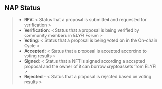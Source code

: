## NAP Status

>- **RFV:** < Status that a proposal is submitted and requested for verification >
>- **Verification**: < Status that a proposal is being verified by community members in ELYFI Forum >
>- **Voting**: < Status that a proposal is being voted on in the On-chain Cycle >
>- **Accepted:** < Status that a proposal is accepted according to voting results >
>- **Signed**: < Status that a NFT is signed according a accepted proposal and the owner of it can borrow cryptoassets from ELYFI >
>- **Rejected** - < Status that a proposal is rejected based on voting results >